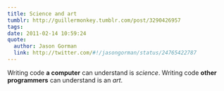 ```yaml
---
title: Science and art
tumblr: http://guillermonkey.tumblr.com/post/3290426957
tags:
date: 2011-02-14 10:59:24
quote:
  author: Jason Gorman
  link: http://twitter.com/#!/jasongorman/status/24765422787
---
```


Writing code **a computer** can understand is *science*. Writing code **other programmers** can understand is an *art*.
